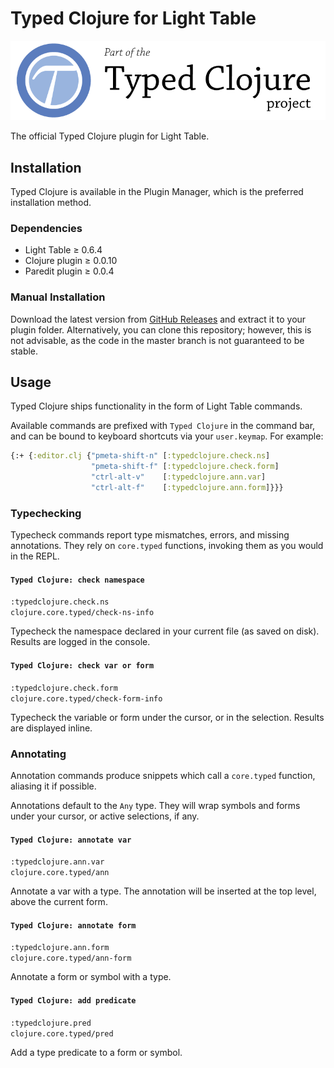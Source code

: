 # Typed Clojure for Light Table
<a href="http://typedclojure.org"><img src="https://raw.githubusercontent.com/typedclojure/vim-typedclojure/master/images/part-of-typed-clojure-project.png"></a>

The official Typed Clojure plugin for Light Table.

## Installation
Typed Clojure is available in the Plugin Manager, which is the preferred installation method.

### Dependencies
- Light Table ≥ 0.6.4  
- Clojure plugin ≥ 0.0.10   
- Paredit plugin ≥ 0.0.4

### Manual Installation
Download the latest version from [GitHub Releases](https://github.com/typedclojure/light-typedclojure/releases) and extract it to your plugin folder. Alternatively, you can clone this repository; however, this is not advisable, as the code in the master branch is not guaranteed to be stable.

## Usage
Typed Clojure ships functionality in the form of Light Table commands.

Available commands are prefixed with `Typed Clojure` in the command bar, and can be bound to keyboard shortcuts via your `user.keymap`. For example:
```clojure
{:+ {:editor.clj {"pmeta-shift-n" [:typedclojure.check.ns]
                  "pmeta-shift-f" [:typedclojure.check.form]
                  "ctrl-alt-v"    [:typedclojure.ann.var]
                  "ctrl-alt-f"    [:typedclojure.ann.form]}}}
```

### Typechecking  
Typecheck commands report type mismatches, errors, and missing annotations. They rely on `core.typed` functions, invoking them as you would in the REPL.

#### `Typed Clojure: check namespace`
`:typedclojure.check.ns`  
`clojure.core.typed/check-ns-info`

Typecheck the namespace declared in your current file (as saved on disk). Results are logged in the console.

#### `Typed Clojure: check var or form`
`:typedclojure.check.form`  
`clojure.core.typed/check-form-info`

Typecheck the variable or form under the cursor, or in the selection. Results are displayed inline.

### Annotating
Annotation commands produce snippets which call a `core.typed` function, aliasing it if possible.

Annotations default to the `Any` type. They will wrap symbols and forms under your cursor, or active selections, if any.

#### `Typed Clojure: annotate var`
`:typedclojure.ann.var`  
`clojure.core.typed/ann`

Annotate a var with a type. The annotation will be inserted at the top level, above the current form.

#### `Typed Clojure: annotate form`
`:typedclojure.ann.form`  
`clojure.core.typed/ann-form`

Annotate a form or symbol with a type.

#### `Typed Clojure: add predicate`
`:typedclojure.pred`  
`clojure.core.typed/pred`

Add a type predicate to a form or symbol.
